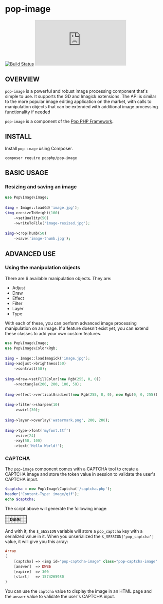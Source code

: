 pop-image
=========

[![Build Status](https://github.com/popphp/pop-image/workflows/phpunit/badge.svg)](https://github.com/popphp/pop-image/actions)
[![Coverage Status](http://cc.popphp.org/coverage.php?comp=pop-image)](http://cc.popphp.org/pop-image/)

OVERVIEW
--------
`pop-image` is a powerful and robust image processing component that's simple to use.
It supports the GD and Imagick extensions. The API is similar to the more
popular image editing application on the market,  with calls to manipulation objects
that can be extended with additional image processing functionality if needed

`pop-image` is a component of the [Pop PHP Framework](http://www.popphp.org/).

INSTALL
-------

Install `pop-image` using Composer.

    composer require popphp/pop-image

BASIC USAGE
-----------

### Resizing and saving an image

```php
use Pop\Image\Image;

$img = Image::loadGd('image.jpg');
$img->resizeToHeight(100)
    ->setQuality(50)
    ->writeToFile('image-resized.jpg');

$img->cropThumb(50)
    ->save('image-thumb.jpg');
```

ADVANCED USE
------------

### Using the manipulation objects

There are 6 available manipulation objects. They are:

* Adjust
* Draw
* Effect
* Filter
* Layer
* Type

With each of these, you can perform advanced image processing manipulation on an image.
If a feature doesn't exist yet, you can extend these classes to add your own custom features.

```php
use Pop\Image\Image;
use Pop\Image\Color\Rgb;

$img = Image::loadImagick('image.jpg');
$img->adjust->brightness(50)
    ->contrast(50);

$img->draw->setFillColor(new Rgb(255, 0, 0))
    ->rectangle(200, 200, 100, 50);

$img->effect->verticalGradient(new Rgb(255, 0, 0), new Rgb(0, 0, 255));

$img->filter->sharpen(10)
    ->swirl(30);

$img->layer->overlay('watermark.png', 200, 200);

$img->type->font('myfont.ttf')
    ->size(24)
    ->xy(50, 100)
    ->text('Hello World!');
```

### CAPTCHA

The `pop-image` component comes with a CAPTCHA tool to create a CAPTCHA image and store
the token value in session to validate the user's CAPTCHA input.

```php
$captcha = new Pop\Image\Captcha('/captcha.php');
header('Content-Type: image/gif');
echo $captcha;
```

The script above will generate the following image:

![CAPTCHA](tests/tmp/captcha.gif)

And with it, the `$_SESSION` variable will store a `pop_captcha` key with a serialized
value in it. When you unserialized the `$_SESSION['pop_captcha']` value, it will give you
this array:

```php  
Array
(
    [captcha] => <img id="pop-captcha-image" class="pop-captcha-image" src="/captcha.php" /><a class="pop-captcha-reload" href="#" onclick="document.getElementById('pop-captcha-image').src = '/captcha.php?captcha=1'; return false;">Reload</a>
    [answer]  => DWB6
    [expire]  => 300
    [start]   => 1574265980
)
```

You can use the `captcha` value to display the image in an HTML page and the `answer` value
to validate the user's CAPTCHA input.


